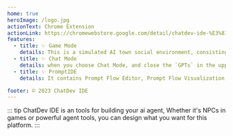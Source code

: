 ```yaml
---
home: true
heroImage: /logo.jpg
actionText: Chrome Extension
actionLink: https://chromewebstore.google.com/detail/chatdev-ide-%E3%81%82%E3%81%AA%E3%81%9F%E3%81%AEai%E3%82%A8%E3%83%BC%E3%82%B8%E3%82%A7%E3%83%B3%E3%83%88%E3%82%92/dopllopmmfnghbahgbdejnkebfcmomej?hl=ja
features:
  - title: ✨ Game Mode
    details: This is a simulated AI town social environment, consisting of 25 NPCs with independent consciousness and a controlled player,all the roles you can customize, you can design a mathematician, a psychological analysis expert to solve various problems for you, you just need to define a reasonable Prompt role definition, the richness of the map will be completely controlled by you.
  - title: ✨ Chat Mode
    details: when you choose Chat Mode, and close the `GPTs` in the upper right corner, select your favorite large model on the left, Chat Mode will be a regular LLM UI, and all your inputs will be through the normal LLM interface, output the reply of the large model.
  - title: ✨ PromptIDE
    details: It contains Prompt Flow Editor, Prompt Flow Visualization, JavaScript Support, Export & Import. Prompt flow is a suite of development tools designed to streamline the end-to-end development cycle of LLM-based AI applications, from ideation, prototyping, testing, evaluation.    It makes prompt engineering much easier and enables you to build LLM apps with production quality.

footer: © 2023 ChatDev IDE
---
```

::: tip
ChatDev IDE is an tools for building your ai agent, Whether it's NPCs in games or powerful agent tools, you can design what you want for this platform.
:::
